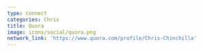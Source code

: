 ```yaml
---
type: connect
categories: Chris
title: Quora
image: icons/social/quora.png
network_link: 'https://www.quora.com/profile/Chris-Chinchilla'
---
```

